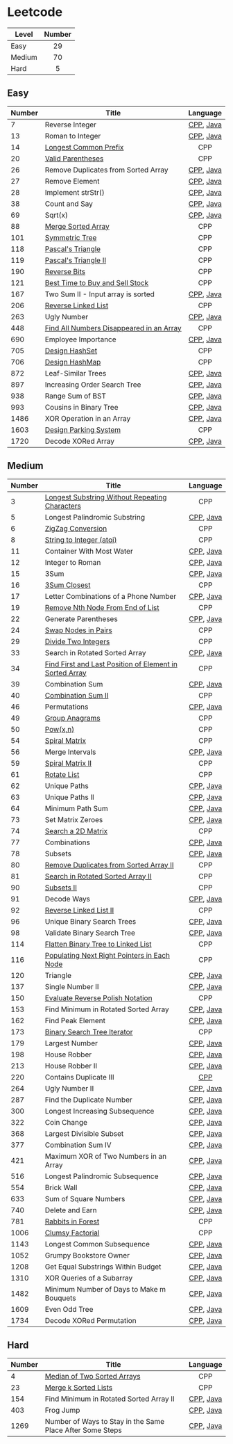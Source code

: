 # Leetcode
| Level | Number |
|-------|:------:|
|Easy|29|
|Medium|70|
|Hard|5|


## Easy
| Number | Title | Language |
|--------------|------|:--------:|
|7|Reverse Integer|<a href = "CPP/easy/reverseInteger.cpp">CPP</a>, <a href = "Java/easy/reverseInteger.java">Java</a>|
|13|Roman to Integer|<a href = "CPP/easy/romanToInt.cpp">CPP</a>, <a href = "Java/easy/romanToInt.java">Java</a>|
|14|<a href = "CPP/easy/longestCommonPrefix.cpp">Longest Common Prefix</a>|CPP|
|20|<a href = "CPP/easy/validParentheses.cpp">Valid Parentheses</a>|CPP|
|26|Remove Duplicates from Sorted Array|<a href = "CPP/easy/removeDuplicate.cpp">CPP</a>, <a href = "Java/easy/removeDuplicate.java">Java</a>|
|27|Remove Element|<a href = "CPP/easy/removeElement.cpp">CPP</a>, <a href = "Java/easy/removeElement.java">Java</a>|
|28|Implement strStr()|<a href = "CPP/easy/strStr.cpp">CPP</a>, <a href = "Java/easy/strStr.java">Java</a>|
|38|Count and Say|<a href = "CPP/easy/countAndSay.cpp">CPP</a>, <a href = "Java/easy/CountSay.java">Java</a>|
|69|Sqrt(x)|<a href = "CPP/easy/sqrtX.cpp">CPP</a>, <a href = "Java/easy/sqrtX.java">Java</a>|
|88|<a href = "CPP/easy/mergeSortedArray.cpp">Merge Sorted Array</a>|CPP|
|101|<a href = "CPP/easy/symmetricTree.cpp">Symmetric Tree</a>|CPP|
|118|<a href = "CPP/easy/PascalTriangle.cpp">Pascal's Triangle</a>|CPP|
|119|<a href = "CPP/easy/PascalTriangleII.cpp">Pascal's Triangle II</a>|CPP|
|190|<a href = "CPP/easy/reverseBits.cpp">Reverse Bits</a>|CPP|
|121|<a href = "CPP/easy/bestTimeBuySell.cpp">Best Time to Buy and Sell Stock</a>|CPP|
|167|Two Sum II - Input array is sorted|<a href = "CPP/easy/twoSumII.cpp">CPP</a>, <a href = "Java/easy/twoSumII.java">Java</a>|
|206|<a href = "CPP/easy/ReverseLinkedList.cpp">Reverse Linked List</a>|CPP|
|263|Ugly Number|<a href = "CPP/easy/uglyNumber.cpp">CPP</a>, <a href = "Java/easy/uglyNumber.java">Java</a>|
|448|<a href = "CPP/easy/FindAllNumbersDisappearedinArray.cpp">Find All Numbers Disappeared in an Array</a>|CPP|
|690|Employee Importance|<a href = "CPP/easy/employeeImportance.cpp">CPP</a>, <a href = "Java/easy/employeeImportance.java">Java</a>|
|705|<a href = "CPP/easy/designHashSet.cpp">Design HashSet</a>|CPP|
|706|<a href = "CPP/easy/designHashMap.cpp">Design HashMap</a>|CPP|
|872|Leaf-Similar Trees|<a href = "CPP/easy/leafSimilarTrees.cpp">CPP</a>, <a href = "Java/easy/leafSimilarTrees.java">Java</a>|
|897|Increasing Order Search Tree|<a href = "CPP/easy/increasingOrderSearchTree.cpp">CPP</a>, <a href = "Java/easy/increasingOrderSearchTree.java">Java</a>|
|938|Range Sum of BST|<a href = "CPP/easy/rangeSumOfBST.cpp">CPP</a>, <a href = "Java/easy/rangeSumOfBST.java">Java</a>|
|993|Cousins in Binary Tree|<a href = "CPP/easy/cousinsInBT.cpp">CPP</a>, <a href = "Java/easy/cousinsInBT.java">Java</a>|
|1486|XOR Operation in an Array|<a href = "CPP/easy/XOROperationInArray.cpp">CPP</a>, <a href = "Java/easy/XOROperationInArray.java">Java</a>|
|1603|<a href = "CPP/easy/parkingSystem.cpp">Design Parking System</a>|CPP|
|1720|Decode XORed Array|<a href = "CPP/easy/decodeXORedArray.cpp">CPP</a>, <a href = "Java/easy/decodeXORedArray.java">Java</a>|


## Medium
| Number | Title | Language |
|--------------|------|:--------:|
|3|<a href = "CPP/medium/LongestSubstringWithoutRepeatingCharacters.cpp">Longest Substring Without Repeating Characters</a>|CPP|
|5|Longest Palindromic Substring|<a href = "CPP/medium/longestPalindromicSubstring.cpp">CPP</a>, <a href = "Java/medium/longestPalindromicSubstring.java">Java</a>|
|6|<a href = "CPP/medium/ZigZagConversion.cpp">ZigZag Conversion</a>|CPP|
|8|<a href = "CPP/medium/stringToInteger.cpp">String to Integer (atoi)</a>|CPP|
|11|Container With Most Water|<a href = "CPP/medium/containerWithMostWater.cpp">CPP</a>, <a href = "Java/medium/containerWithMostWater.java">Java</a>|
|12|Integer to Roman|<a href = "CPP/medium/intToRoman.cpp">CPP</a>, <a href = "Java/medium/intToRoman.java">Java</a>|
|15|3Sum|<a href = "CPP/medium/3Sum.cpp">CPP</a>, <a href = "Java/medium/3Sum.java">Java</a>|
|16|<a href = "CPP/medium/3SumClosest.cpp">3Sum Closest</a>|CPP|
|17|Letter Combinations of a Phone Number|<a href = "CPP/medium/letterCombination.cpp">CPP</a>, <a href = "Java/medium/letterCombination.java">Java</a>|
|19|<a href = "CPP/medium/RemoveNthNodeFromEndOfList.cpp">Remove Nth Node From End of List</a>|CPP|
|22|Generate Parentheses|<a href = "CPP/medium/generateParentheses.cpp">CPP</a>, <a href = "Java/medium/generateParentheses.java">Java</a>|
|24|<a href = "CPP/medium/swapNodesInPairs.cpp">Swap Nodes in Pairs</a>|CPP|
|29|<a href = "CPP/medium/divideTwoInt.cpp">Divide Two Integers</a>|CPP|
|33|Search in Rotated Sorted Array|<a href = "CPP/medium/searchRotatedSortedArray.cpp">CPP</a>, <a href = "Java/medium/searchRotatedSortedArray.java">Java</a>|
|34|<a href = "CPP/medium/firstLastPosition.cpp">Find First and Last Position of Element in Sorted Array</a>|CPP|
|39|Combination Sum|<a href = "CPP/medium/combinationSum.cpp">CPP</a>, <a href = "Java/medium/combinationSum.java">Java</a>|
|40|<a href = "CPP/medium/combinationSumII.cpp">Combination Sum II</a>|CPP|
|46|Permutations|<a href = "CPP/medium/permutations.cpp">CPP</a>, <a href = "Java/medium/permutations.java">Java</a>|
|49|<a href = "CPP/medium/GroupAnagrams.cpp">Group Anagrams</a>|CPP|
|50|<a href = "CPP/medium/Problem50_PowXN.cpp">Pow(x,n)</a>|CPP|
|54|<a href = "CPP/medium/spiralMatrix.cpp">Spiral Matrix</a>|CPP|
|56|Merge Intervals|<a href = "CPP/medium/mergeIntervals.cpp">CPP</a>, <a href = "Java/medium/mergeIntervals.java">Java</a>|
|59|<a href = "CPP/medium/spiralMatrixII.cpp">Spiral Matrix II</a>|CPP|
|61|<a href = "CPP/medium/rotateList.cpp">Rotate List</a>|CPP|
|62|Unique Paths|<a href = "CPP/medium/uniquePaths.cpp">CPP</a>, <a href = "Java/medium/uniquePaths.java">Java</a>|
|63|Unique Paths II|<a href = "CPP/medium/uniquePathsII.cpp">CPP</a>, <a href = "Java/medium/uniquePathsII.java">Java</a>|
|64|Minimum Path Sum|<a href = "CPP/medium/minimumPathSum.cpp">CPP</a>, <a href = "Java/medium/minimumPathSum.java">Java</a>|
|73|Set Matrix Zeroes|<a href = "CPP/medium/setMatrixZeros.cpp">CPP</a>, <a href = "Java/medium/setMatrixZeros.java">Java</a>|
|74|<a href = "CPP/medium/searchMatrix.cpp">Search a 2D Matrix</a>|CPP|
|77|Combinations|<a href = "CPP/medium/combinations.cpp">CPP</a>, <a href = "Java/medium/combinations.java">Java</a>|
|78|Subsets|<a href = "CPP/medium/subsets.cpp">CPP</a>, <a href = "Java/medium/subsets.java">Java</a>|
|80|<a href = "CPP/medium/removeDuplicateII.cpp">Remove Duplicates from Sorted Array II</a>|CPP|
|81|<a href = "CPP/medium/searchRotatedSortedArrayII.cpp">Search in Rotated Sorted Array II</a>|CPP|
|90|<a href = "CPP/medium/subsetsII.cpp">Subsets II</a>|CPP|
|91|Decode Ways|<a href = "CPP/medium/decodeWays.cpp">CPP</a>, <a href = "Java/medium/decodeWays.java">Java</a>|
|92|<a href = "CPP/medium/ReversedLinkedListII.cpp">Reverse Linked List II</a>|CPP|
|96|Unique Binary Search Trees|<a href = "CPP/medium/uniqueBST.cpp">CPP</a>, <a href = "Java/medium/uniqueBST.java">Java</a>|
|98|Validate Binary Search Tree|<a href = "CPP/medium/validatBST.cpp">CPP</a>, <a href = "Java/medium/validatBST.java">Java</a>|
|114|<a href = "CPP/medium/flattenBTtoLinkedList.cpp">Flatten Binary Tree to Linked List</a>|CPP|
|116|<a href = "CPP/medium/populatingNextRight.cpp">Populating Next Right Pointers in Each Node</a>|CPP|
|120|Triangle|<a href = "CPP/medium/triangle.cpp">CPP</a>, <a href = "Java/medium/triangle.java">Java</a>|
|137|Single Number II|<a href = "CPP/medium/singleNumberII.cpp">CPP</a>, <a href = "Java/medium/singleNumberII.java">Java</a>|
|150|<a href = "CPP/medium/evalRPN.cpp">Evaluate Reverse Polish Notation</a>|CPP|
|153|Find Minimum in Rotated Sorted Array|<a href = "CPP/medium/findMinInRotatedSortedAarry.cpp">CPP</a>, <a href = "Java/medium/findMinInRotatedSortedAarry.java">Java</a>|
|162|Find Peak Element|<a href = "CPP/medium/findPeakElement.cpp">CPP</a>, <a href = "Java/medium/findPeakElement.java">Java</a>|
|173|<a href = "CPP/medium/bstIterator.cpp">Binary Search Tree Iterator</a>|CPP|
|179|Largest Number|<a href = "CPP/medium/largestNumber.cpp">CPP</a>, <a href = "Java/medium/largestNumber.java">Java</a>|
|198|House Robber|<a href = "CPP/medium/houseRobber.cpp">CPP</a>, <a href = "Java/medium/houseRobber.java">Java</a>|
|213|House Robber II|<a href = "CPP/medium/houseRobberII.cpp">CPP</a>, <a href = "Java/medium/houseRobberII.java">Java</a>|
|220|Contains Duplicate III|<a href = "CPP/medium/containsDuplicateIII.cpp">CPP</a>|
|264|Ugly Number II|<a href = "CPP/medium/uglyNumberII.cpp">CPP</a>, <a href = "Java/medium/uglyNumberII.java">Java</a>|
|287|Find the Duplicate Number|<a href = "CPP/medium/findDuplicateNumber.cpp">CPP</a>, <a href = "Java/medium/findDuplicateNumber.java">Java</a>|
|300|Longest Increasing Subsequence|<a href = "CPP/medium/longestIncreasingSubsequence.cpp">CPP</a>, <a href = "Java/medium/longestIncreasingSubsequence.java">Java</a>|
|322|Coin Change|<a href = "CPP/medium/coinChange.cpp">CPP</a>, <a href = "Java/medium/coinChange.java">Java</a>|
|368|Largest Divisible Subset|<a href = "CPP/medium/largestDivisibleSubset.cpp">CPP</a>, <a href = "Java/medium/largestDivisibleSubset.java">Java</a>|
|377|Combination Sum IV|<a href = "CPP/medium/combinationSumIV.cpp">CPP</a>, <a href = "Java/medium/combinationSumIV.java">Java</a>|
|421|Maximum XOR of Two Numbers in an Array|<a href = "CPP/medium/maxXORInArray.cpp">CPP</a>, <a href = "Java/medium/maxXORInArray.java">Java</a>|
|516|Longest Palindromic Subsequence|<a href = "CPP/medium/longestPalindromicSubsquence.cpp">CPP</a>, <a href = "Java/medium/longestPalindromicSubsquence.java">Java</a>|
|554|Brick Wall|<a href = "CPP/medium/brickWall.cpp">CPP</a>, <a href = "Java/medium/brickWall.java">Java</a>|
|633|Sum of Square Numbers|<a href = "CPP/medium/sumOfSquareNumber.cpp">CPP</a>, <a href = "Java/medium/sumOfSquareNumber.java">Java</a>|
|740|Delete and Earn|<a href = "CPP/medium/deleteAndEarn.cpp">CPP</a>, <a href = "Java/medium/deleteAndEarn.java">Java</a>|
|781|<a href = "CPP/medium/rabbitsInForest.cpp">Rabbits in Forest</a>|CPP|
|1006|<a href = "CPP/medium/clumsyFactorial.cpp">Clumsy Factorial</a>|CPP|
|1143|Longest Common Subsequence|<a href = "CPP/medium/longestCommonSubsequence.cpp">CPP</a>, <a href = "Java/medium/longestCommonSubsequence.java">Java</a>|
|1052|Grumpy Bookstore Owner|<a href = "CPP/medium/grumpyBookstoreOwner.cpp">CPP</a>, <a href = "Java/medium/grumpyBookstoreOwner.java">Java</a>|
|1208|Get Equal Substrings Within Budget|<a href = "CPP/medium/getEqualSubstringsWithinBudget.cpp">CPP</a>, <a href = "Java/medium/getEqualSubstringsWithinBudget.java">Java</a>|
|1310|XOR Queries of a Subarray|<a href = "CPP/medium/xorQueries.cpp">CPP</a>, <a href = "Java/medium/xorQueries.java">Java</a>|
|1482|Minimum Number of Days to Make m Bouquets|<a href = "CPP/medium/minDaysMakeBouquets.cpp">CPP</a>, <a href = "Java/medium/minDaysMakeBouquets.java">Java</a>|
|1609|Even Odd Tree|<a href = "CPP/medium/evenOddTree.cpp">CPP</a>, <a href = "Java/medium/evenOddTree.java">Java</a>|
|1734|Decode XORed Permutation|<a href = "CPP/medium/decodeXORedPermutation.cpp">CPP</a>, <a href = "Java/medium/decodeXORedPermutation.java">Java</a>|


## Hard
| Number | Title | Language |
|--------------|------|:--------:|
|4|<a href = "CPP/hard/MedianOfTwoSortedArrays.cpp">Median of Two Sorted Arrays</a>|CPP|
|23|<a href = "CPP/hard/mergeSortedList.cpp">Merge k Sorted Lists</a>|CPP|
|154|Find Minimum in Rotated Sorted Array II|<a href = "CPP/hard/findMinInRotatedSortedAarryII.cpp">CPP</a>, <a href = "Java/hard/findMinInRotatedSortedAarryII.java">Java</a>|
|403|Frog Jump|<a href = "CPP/hard/frogJump.cpp">CPP</a>, <a href = "Java/hard/frogJump.java">Java</a>|
|1269|Number of Ways to Stay in the Same Place After Some Steps|<a href = "CPP/hard/wayToStay.cpp">CPP</a>, <a href = "Java/hard/wayToStay.java">Java</a>|
